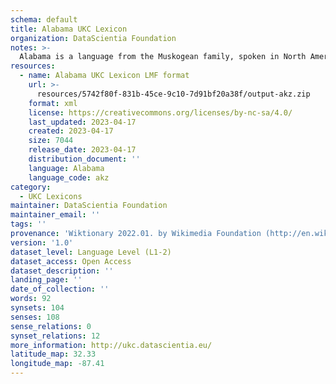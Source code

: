 ```yaml
---
schema: default
title: Alabama UKC Lexicon
organization: DataScientia Foundation
notes: >-
  Alabama is a language from the Muskogean family, spoken in North America. The UKC Lexicon of Alabama is represented as a lexico-semantic network. It consists of words, word senses, synsets, as well as sense-level and synset-level relationships.
resources:
  - name: Alabama UKC Lexicon LMF format
    url: >-
      resources/5742f80f-831b-45ce-9c10-7d91bf20a38f/output-akz.zip
    format: xml
    license: https://creativecommons.org/licenses/by-nc-sa/4.0/
    last_updated: 2023-04-17
    created: 2023-04-17
    size: 7044
    release_date: 2023-04-17
    distribution_document: ''
    language: Alabama
    language_code: akz
category:
  - UKC Lexicons
maintainer: DataScientia Foundation
maintainer_email: ''
tags: ''
provenance: 'Wiktionary 2022.01. by Wikimedia Foundation (http://en.wiktionary.org); CogNet 2.1 by Khuyagbaatar Batsuren, National University of Mongolia (http://cognet.ukc.disi.unitn.it); Native Languages of the Americas 2021.11. by Laura Redish and Orrin Lewis (http://www.native-languages.org); Princeton WordNet 2.1 by Princeton University (https://wordnet.princeton.edu)'
version: '1.0'
dataset_level: Language Level (L1-2)
dataset_access: Open Access
dataset_description: ''
landing_page: ''
date_of_collection: ''
words: 92
synsets: 104
senses: 108
sense_relations: 0
synset_relations: 12
more_information: http://ukc.datascientia.eu/
latitude_map: 32.33
longitude_map: -87.41
---
```

